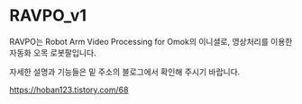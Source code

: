 # RAVPO_v1

RAVPO는 Robot Arm Video Processing for Omok의 이니셜로, 영상처리를 이용한 자동화 오목 로봇팔입니다.

자세한 설명과 기능들은 밑 주소의 블로그에서 확인해 주시기 바랍니다.

<https://hoban123.tistory.com/68>
